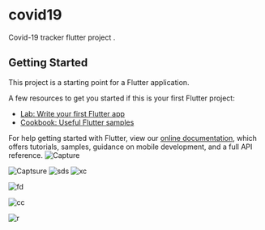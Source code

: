 # covid19

Covid-19 tracker flutter project .

## Getting Started

This project is a starting point for a Flutter application.

A few resources to get you started if this is your first Flutter project:

- [Lab: Write your first Flutter app](https://flutter.dev/docs/get-started/codelab)
- [Cookbook: Useful Flutter samples](https://flutter.dev/docs/cookbook)

For help getting started with Flutter, view our
[online documentation](https://flutter.dev/docs), which offers tutorials,
samples, guidance on mobile development, and a full API reference.
![Capture](https://user-images.githubusercontent.com/53074799/116776247-1f74fe80-aa87-11eb-9a2b-186031a2d1a2.JPG)

![Captsure](https://user-images.githubusercontent.com/53074799/116776295-4fbc9d00-aa87-11eb-9a72-390cc09e6512.JPG)
![sds](https://user-images.githubusercontent.com/53074799/116776298-53502400-aa87-11eb-88e9-22b582780c66.JPG)
![xc](https://user-images.githubusercontent.com/53074799/116776301-577c4180-aa87-11eb-8d78-680a21ec3701.JPG)

![fd](https://user-images.githubusercontent.com/53074799/116776304-5e0ab900-aa87-11eb-8237-03dfc202b7a0.JPG)

![cc](https://user-images.githubusercontent.com/53074799/116776307-6105a980-aa87-11eb-8529-e697b6b76d0a.JPG)

![r](https://user-images.githubusercontent.com/53074799/116776308-64009a00-aa87-11eb-9080-5c59580f4a7e.JPG)

